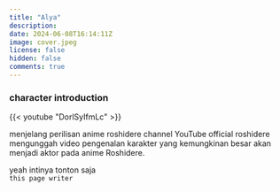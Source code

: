 ```yaml
---
title: "Alya"
description: 
date: 2024-06-08T16:14:11Z
image: cover.jpeg
license: false
hidden: false
comments: true
---
```


### character introduction

{{< youtube "DorlSyIfmLc" >}}

menjelang perilisan anime roshidere channel YouTube official roshidere mengunggah video pengenalan karakter yang kemungkinan besar akan menjadi aktor pada anime Roshidere.

yeah intinya tonton saja <br>
`this page writer`

